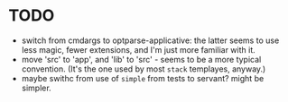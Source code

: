 # TODO

- switch from cmdargs to optparse-applicative: the latter seems to
  use less magic, fewer extensions, and I'm just more familiar with it.
- move 'src' to 'app', and 'lib' to 'src' - seems to be a more typical
  convention. (It's the one used by most `stack` templayes, anyway.)
- maybe swithc from use of `simple` from tests to servant?
  might be simpler.

